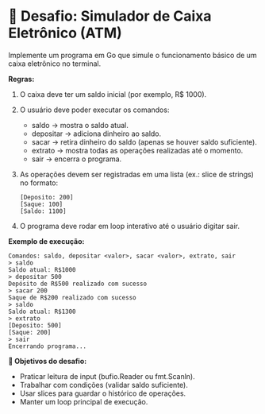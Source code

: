 # 🚀 Desafio: Simulador de Caixa Eletrônico (ATM)

Implemente um programa em Go que simule o funcionamento básico de um caixa eletrônico no terminal.

**Regras:**

1. O caixa deve ter um saldo inicial (por exemplo, R$ 1000).
2. O usuário deve poder executar os comandos:
    * saldo → mostra o saldo atual.
    * depositar <valor> → adiciona dinheiro ao saldo.
    * sacar <valor> → retira dinheiro do saldo (apenas se houver saldo suficiente).
    * extrato → mostra todas as operações realizadas até o momento.
    * sair → encerra o programa.

3. As operações devem ser registradas em uma lista (ex.: slice de strings) no formato:
    ```
    [Deposito: 200]
    [Saque: 100]
    [Saldo: 1100]
    ```
4. O programa deve rodar em loop interativo até o usuário digitar sair.

**Exemplo de execução:**
```
Comandos: saldo, depositar <valor>, sacar <valor>, extrato, sair
> saldo
Saldo atual: R$1000
> depositar 500
Depósito de R$500 realizado com sucesso
> sacar 200
Saque de R$200 realizado com sucesso
> saldo
Saldo atual: R$1300
> extrato
[Deposito: 500]
[Saque: 200]
> sair
Encerrando programa...
```

**🎯 Objetivos do desafio:**

* Praticar leitura de input (bufio.Reader ou fmt.Scanln).
* Trabalhar com condições (validar saldo suficiente).
* Usar slices para guardar o histórico de operações.
* Manter um loop principal de execução.
